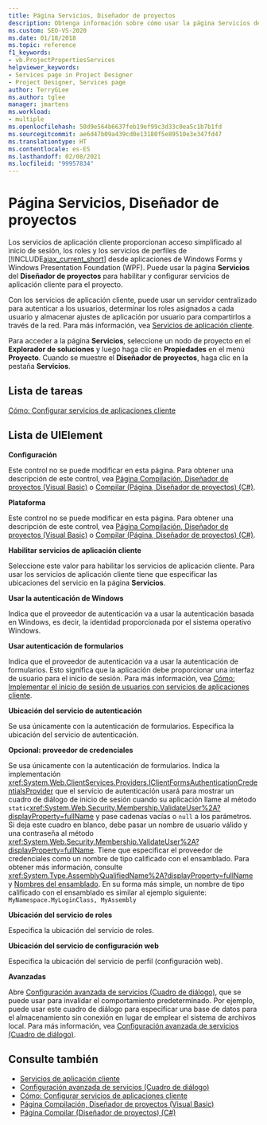 ```yaml
---
title: Página Servicios, Diseñador de proyectos
description: Obtenga información sobre cómo usar la página Servicios del Diseñador de proyectos para habilitar y configurar servicios de aplicación cliente para el proyecto.
ms.custom: SEO-VS-2020
ms.date: 01/18/2018
ms.topic: reference
f1_keywords:
- vb.ProjectPropertiesServices
helpviewer_keywords:
- Services page in Project Designer
- Project Designer, Services page
author: TerryGLee
ms.author: tglee
manager: jmartens
ms.workload:
- multiple
ms.openlocfilehash: 50d9e564b6637feb19ef99c3d33c0ea5c1b7b1fd
ms.sourcegitcommit: ae6d47b09a439cd0e13180f5e89510e3e347fd47
ms.translationtype: HT
ms.contentlocale: es-ES
ms.lasthandoff: 02/08/2021
ms.locfileid: "99957834"
---
```

# <a name="services-page-project-designer"></a>Página Servicios, Diseñador de proyectos

Los servicios de aplicación cliente proporcionan acceso simplificado al inicio de sesión, los roles y los servicios de perfiles de [!INCLUDE[ajax_current_short](../../ide/reference/includes/ajax_current_short_md.md)] desde aplicaciones de Windows Forms y Windows Presentation Foundation (WPF). Puede usar la página **Servicios** del **Diseñador de proyectos** para habilitar y configurar servicios de aplicación cliente para el proyecto.

Con los servicios de aplicación cliente, puede usar un servidor centralizado para autenticar a los usuarios, determinar los roles asignados a cada usuario y almacenar ajustes de aplicación por usuario para compartirlos a través de la red. Para más información, vea [Servicios de aplicación cliente](/dotnet/framework/common-client-technologies/client-application-services).

Para acceder a la página **Servicios**, seleccione un nodo de proyecto en el **Explorador de soluciones** y luego haga clic en **Propiedades** en el menú **Proyecto**. Cuando se muestre el **Diseñador de proyectos**, haga clic en la pestaña **Servicios**.

## <a name="task-list"></a>Lista de tareas

[Cómo: Configurar servicios de aplicaciones cliente](/dotnet/framework/common-client-technologies/how-to-configure-client-application-services)

## <a name="uielement-list"></a>Lista de UIElement

 **Configuración**

Este control no se puede modificar en esta página. Para obtener una descripción de este control, vea [Página Compilación, Diseñador de proyectos (Visual Basic)](../../ide/reference/compile-page-project-designer-visual-basic.md) o [Compilar (Página, Diseñador de proyectos) (C#)](../../ide/reference/build-page-project-designer-csharp.md).

 **Plataforma**

Este control no se puede modificar en esta página. Para obtener una descripción de este control, vea [Página Compilación, Diseñador de proyectos (Visual Basic)](../../ide/reference/compile-page-project-designer-visual-basic.md) o [Compilar (Página, Diseñador de proyectos) (C#)](../../ide/reference/build-page-project-designer-csharp.md).

 **Habilitar servicios de aplicación cliente**

Seleccione este valor para habilitar los servicios de aplicación cliente. Para usar los servicios de aplicación cliente tiene que especificar las ubicaciones del servicio en la página **Servicios**.

 **Usar la autenticación de Windows**

Indica que el proveedor de autenticación va a usar la autenticación basada en Windows, es decir, la identidad proporcionada por el sistema operativo Windows.

 **Usar autenticación de formularios**

Indica que el proveedor de autenticación va a usar la autenticación de formularios. Esto significa que la aplicación debe proporcionar una interfaz de usuario para el inicio de sesión. Para más información, vea [Cómo: Implementar el inicio de sesión de usuarios con servicios de aplicaciones cliente](/dotnet/framework/common-client-technologies/how-to-implement-user-login-with-client-application-services).

 **Ubicación del servicio de autenticación**

Se usa únicamente con la autenticación de formularios. Especifica la ubicación del servicio de autenticación.

 **Opcional: proveedor de credenciales**

Se usa únicamente con la autenticación de formularios. Indica la implementación <xref:System.Web.ClientServices.Providers.IClientFormsAuthenticationCredentialsProvider> que el servicio de autenticación usará para mostrar un cuadro de diálogo de inicio de sesión cuando su aplicación llame al método `static`<xref:System.Web.Security.Membership.ValidateUser%2A?displayProperty=fullName> y pase cadenas vacías o `null` a los parámetros. Si deja este cuadro en blanco, debe pasar un nombre de usuario válido y una contraseña al método <xref:System.Web.Security.Membership.ValidateUser%2A?displayProperty=fullName>. Tiene que especificar el proveedor de credenciales como un nombre de tipo calificado con el ensamblado. Para obtener más información, consulte <xref:System.Type.AssemblyQualifiedName%2A?displayProperty=fullName> y [Nombres del ensamblado](/dotnet/framework/app-domains/assembly-names). En su forma más simple, un nombre de tipo calificado con el ensamblado es similar al ejemplo siguiente: `MyNamespace.MyLoginClass, MyAssembly`

 **Ubicación del servicio de roles**

Especifica la ubicación del servicio de roles.

 **Ubicación del servicio de configuración web**

Especifica la ubicación del servicio de perfil (configuración web).

 **Avanzadas**

Abre [Configuración avanzada de servicios (Cuadro de diálogo)](../../ide/reference/advanced-settings-for-services-dialog-box.md), que se puede usar para invalidar el comportamiento predeterminado. Por ejemplo, puede usar este cuadro de diálogo para especificar una base de datos para el almacenamiento sin conexión en lugar de emplear el sistema de archivos local. Para más información, vea [Configuración avanzada de servicios (Cuadro de diálogo)](../../ide/reference/advanced-settings-for-services-dialog-box.md).

## <a name="see-also"></a>Consulte también

- [Servicios de aplicación cliente](/dotnet/framework/common-client-technologies/client-application-services)
- [Configuración avanzada de servicios (Cuadro de diálogo)](../../ide/reference/advanced-settings-for-services-dialog-box.md)
- [Cómo: Configurar servicios de aplicaciones cliente](/dotnet/framework/common-client-technologies/how-to-configure-client-application-services)
- [Página Compilación, Diseñador de proyectos (Visual Basic)](../../ide/reference/compile-page-project-designer-visual-basic.md)
- [Página Compilar (Diseñador de proyectos) (C#)](../../ide/reference/build-page-project-designer-csharp.md)
